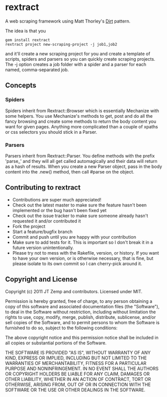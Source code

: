 # rextract

A web scraping framework using Matt Thorley's [Dirt](https://github.com/mthorley/dirt) pattern.

The idea is that you

    gem install rextract
    rextract project new-scraping-project -j job1,job2

and it'll create a new scraping project for you and create a template of scripts, spiders and parsers so you can quickly create scraping projects. The -j option creates a job folder with a spider and a parser for each named, comma-separated job.

## Concepts

### Spiders

Spiders inherit from Rextract::Browser which is essentially Mechanize with some helpers. You use Mechanize's methods to get, post and do all the fancy browsing and create some methods to return the body content you want for given pages. Anything more complicated than a couple of xpaths or css selectors you should stick in a Parser.

### Parsers

Parsers inherit from Rextract::Parser. You define methods with the prefix 'parse_' and they will all get called automagically and their data will return as a hash of results. When you create a new Parser object, pass in the body content into the .new() method, then call #parse on the object.

## Contributing to rextract
 
* Contributions are super much appreciated!
* Check out the latest master to make sure the feature hasn't been implemented or the bug hasn't been fixed yet
* Check out the issue tracker to make sure someone already hasn't requested it and/or contributed it
* Fork the project
* Start a feature/bugfix branch
* Commit and push until you are happy with your contribution
* Make sure to add tests for it. This is important so I don't break it in a future version unintentionally.
* Please try not to mess with the Rakefile, version, or history. If you want to have your own version, or is otherwise necessary, that is fine, but please isolate to its own commit so I can cherry-pick around it.

## Copyright and License

Copyright (c) 2011 JT Zemp and contributors. Licensed under MIT.

Permission is hereby granted, free of charge, to any person obtaining
a copy of this software and associated documentation files (the
"Software"), to deal in the Software without restriction, including
without limitation the rights to use, copy, modify, merge, publish,
distribute, sublicense, and/or sell copies of the Software, and to
permit persons to whom the Software is furnished to do so, subject to
the following conditions:

The above copyright notice and this permission notice shall be
included in all copies or substantial portions of the Software.

THE SOFTWARE IS PROVIDED "AS IS", WITHOUT WARRANTY OF ANY KIND,
EXPRESS OR IMPLIED, INCLUDING BUT NOT LIMITED TO THE WARRANTIES OF
MERCHANTABILITY, FITNESS FOR A PARTICULAR PURPOSE AND
NONINFRINGEMENT. IN NO EVENT SHALL THE AUTHORS OR COPYRIGHT HOLDERS BE
LIABLE FOR ANY CLAIM, DAMAGES OR OTHER LIABILITY, WHETHER IN AN ACTION
OF CONTRACT, TORT OR OTHERWISE, ARISING FROM, OUT OF OR IN CONNECTION
WITH THE SOFTWARE OR THE USE OR OTHER DEALINGS IN THE SOFTWARE.
